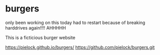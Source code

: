 # burgers
only been working on this today had to restart because of breaking harddrives again!!!! AHHHHH

This is a ficticious burger website 

https://pielock.github.io/burgers/
https://github.com/pielock/burgers.git